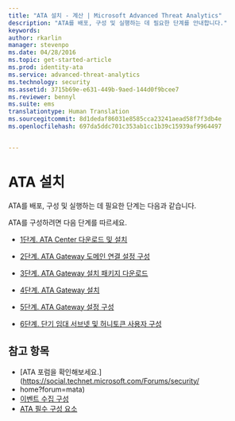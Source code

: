 ```yaml
---
title: "ATA 설치 - 계산 | Microsoft Advanced Threat Analytics"
description: "ATA를 배포, 구성 및 실행하는 데 필요한 단계를 안내합니다."
keywords: 
author: rkarlin
manager: stevenpo
ms.date: 04/28/2016
ms.topic: get-started-article
ms.prod: identity-ata
ms.service: advanced-threat-analytics
ms.technology: security
ms.assetid: 3715b69e-e631-449b-9aed-144d0f9bcee7
ms.reviewer: bennyl
ms.suite: ems
translationtype: Human Translation
ms.sourcegitcommit: 8d1dedaf86031e8585cca23241aead58f7f3db4e
ms.openlocfilehash: 697da5ddc701c353ab1cc1b39c15939af9964497


---
```


# ATA 설치

ATA를 배포, 구성 및 실행하는 데 필요한 단계는 다음과 같습니다.

ATA를 구성하려면 다음 단계를 따르세요.


-   [1단계. ATA Center 다운로드 및 설치](install-ata-step1.md)

-   [2단계. ATA Gateway 도메인 연결 설정 구성](install-ata-step2.md)

-   [3단계. ATA Gateway 설치 패키지 다운로드](install-ata-step3.md)

-   [4단계. ATA Gateway 설치](install-ata-step4.md)

-   [5단계. ATA Gateway 설정 구성](install-ata-step5.md)

-   [6단계. 단기 임대 서브넷 및 허니토큰 사용자 구성](install-ata-step6.md)


## 참고 항목

- [ATA 포럼을 확인해보세요.](https://social.technet.microsoft.com/Forums/security/
- home?forum=mata)
- [이벤트 수집 구성](configure-event-collection.md)
- [ATA 필수 구성 요소](/advanced-threat-analytics/plan-design/ata-prerequisites)




<!--HONumber=Jun16_HO4-->


